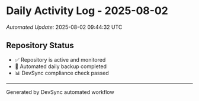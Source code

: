 # Daily Activity Log - 2025-08-02

*Automated Update:* 2025-08-02 09:44:32 UTC

## Repository Status
- ✅ Repository is active and monitored
- 🔄 Automated daily backup completed
- 📊 DevSync compliance check passed

---
Generated by DevSync automated workflow
